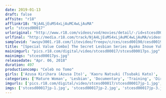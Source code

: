 ```yaml
---
date: 2019-01-13
draft: false
affsite: "r18"
afflinkr18: "NjA4LjEuMS4xLjAuMC4wLjAuMA"
url: "stcesd00017"
urloriginal: "http://www.r18.com/videos/vod/movies/detail/-/id=stcesd00017"
urlfinal: "http://media.r18.com/track/NjA4LjEuMS4xLjAuMC4wLjAuMA/videos/vod/movies/detail/-/id=stcesd00017"
samplevid: "awspv3001.r18.com/litevideo/freepv/c/ces/cesd00190/cesd00190_dmb_w.mp4"
title: "[Special Value Combo] The Secret Lesbian Series Ayako Inoue Yuko Matsui Mei Matsumoto"
mainimgurl: "pics.r18.com/digital/video/stcesd00017/stcesd00017ps.jpg"
mainimgs: "stcesd00017ps.jpg"
releasedate: "Apr. 06, 2018"
duration: 497
productioncomp: "Celeb no Tomo"
girls: ['Azusa Kirihara (Azusa Ito)', 'Kaoru Natsuki (Tsubaki Kato)', 'Nao Masaki (Momo Kaede, Natsuki Ando)', 'Mei Matsumoto', 'Ayako Inoue', 'Yuuko Matsui']
categories: ['Mature Woman', 'Lesbian', 'Documentary', 'Training', 'Dirty Talk', 'Hi-Def', 'Set Items']
imgurls: ['pics.r18.com/digital/video/stcesd00017/stcesd00017jp-1.jpg', 'pics.r18.com/digital/video/stcesd00017/stcesd00017jp-2.jpg', 'pics.r18.com/digital/video/stcesd00017/stcesd00017jp-3.jpg', 'pics.r18.com/digital/video/stcesd00017/stcesd00017jp-4.jpg', 'pics.r18.com/digital/video/stcesd00017/stcesd00017jp-5.jpg', 'pics.r18.com/digital/video/stcesd00017/stcesd00017jp-6.jpg', 'pics.r18.com/digital/video/stcesd00017/stcesd00017jp-7.jpg', 'pics.r18.com/digital/video/stcesd00017/stcesd00017jp-8.jpg', 'pics.r18.com/digital/video/stcesd00017/stcesd00017jp-9.jpg', 'pics.r18.com/digital/video/stcesd00017/stcesd00017jp-10.jpg', 'pics.r18.com/digital/video/stcesd00017/stcesd00017jp-11.jpg', 'pics.r18.com/digital/video/stcesd00017/stcesd00017jp-12.jpg', 'pics.r18.com/digital/video/stcesd00017/stcesd00017jp-13.jpg', 'pics.r18.com/digital/video/stcesd00017/stcesd00017jp-14.jpg', 'pics.r18.com/digital/video/stcesd00017/stcesd00017jp-15.jpg', 'pics.r18.com/digital/video/stcesd00017/stcesd00017jp-16.jpg', 'pics.r18.com/digital/video/stcesd00017/stcesd00017jp-17.jpg', 'pics.r18.com/digital/video/stcesd00017/stcesd00017jp-18.jpg', 'pics.r18.com/digital/video/stcesd00017/stcesd00017jp-19.jpg', 'pics.r18.com/digital/video/stcesd00017/stcesd00017jp-20.jpg']
imgs: ['stcesd00017jp-1.jpg', 'stcesd00017jp-2.jpg', 'stcesd00017jp-3.jpg', 'stcesd00017jp-4.jpg', 'stcesd00017jp-5.jpg', 'stcesd00017jp-6.jpg', 'stcesd00017jp-7.jpg', 'stcesd00017jp-8.jpg', 'stcesd00017jp-9.jpg', 'stcesd00017jp-10.jpg', 'stcesd00017jp-11.jpg', 'stcesd00017jp-12.jpg', 'stcesd00017jp-13.jpg', 'stcesd00017jp-14.jpg', 'stcesd00017jp-15.jpg', 'stcesd00017jp-16.jpg', 'stcesd00017jp-17.jpg', 'stcesd00017jp-18.jpg', 'stcesd00017jp-19.jpg', 'stcesd00017jp-20.jpg']
---
```

